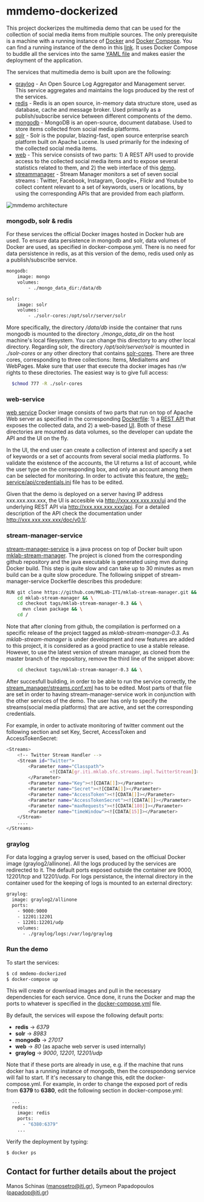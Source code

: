 mmdemo-dockerized
===========================

This project dockerizes the multimedia demo that can be used for the collection of social media items from multiple sources. The only prerequisite is a machine with a running
instance of [Docker](https://docs.docker.com/engine/quickstart/) and [Docker Compose](https://docs.docker.com/compose/overview/). You can find a running instance of the demo in this [link](http://step-mklab.iti.gr). It uses Docker Compose to buddle all the services into the same [YAML file](https://github.com/MKLab-ITI/mmdemo-dockerized/blob/master/docker-compose.yml) and makes easier the deployment of the application.

The services that multimedia demo is built upon are the following:

* [graylog](https://www.graylog.org/) - An Open Source Log Aggregator and Management server. This service aggregates and maintains the logs produced by the rest of the services.
* [redis](http://redis.io/) - Redis is an open source, in-memory data structure store, used as database, cache and message broker. Used primarily as a publish/subscribe service between different components of the demo.
* [mongodb](https://www.mongodb.com/) - MongoDB is an open-source, document database. Used to store items collected from social media platforms.  
* [solr](http://lucene.apache.org/solr/) - Solr is the popular, blazing-fast, open source enterprise search platform built on Apache Lucene. Is used primarily for the indexing of the collected social media items.
* [web](https://github.com/MKLab-ITI/mmdemo-dockerized/tree/master/web-service) - This service consists of two parts: 1) A REST API used to provide access to the collected social media items and to expose several statistics related to them, and 2) the web interface of this [demo](http://step-mklab.iti.gr).
* [streammanager](https://github.com/MKLab-ITI/mklab-stream-manager) - Stream Manager monitors a set of seven social streams : Twitter, Facebook, Instagram, Google+, Flickr and Youtube to collect content relevant to a set of keywords, users or locations, by using the corresponding APIs that are provided from each platform.

![mmdemo architecture](https://raw.githubusercontent.com/MKLab-ITI/mmdemo-dockerized/master/mmdemo_arch.png)

### mongodb,  solr & redis

For these services the official Docker images hosted in Docker hub are used. To ensure data persistence in mongodb and solr, data volumes of Docker are used, as specified in docker-compose.yml. There is no need for data persistence in redis, as at this version of the demo, redis used only as a publish/subscribe service.

```sh
mongodb:
    image: mongo
    volumes:
        - ./mongo_data_dir:/data/db

solr:
    image: solr
    volumes:
        - ./solr-cores:/opt/solr/server/solr
```

More specifically, the directory */data/db* inside the container that runs mongodb is mounted to the directory *./mongo_data_dir* on the host machine's local filesystem. You can change this directory to any other local directory. Regarding solr, the directory */opt/solr/server/solr* is mounted in *./solr-cores* or any other directory that contains [solr-cores](https://github.com/MKLab-ITI/mmdemo-dockerized/tree/master/solr-cores). There are three cores, corresponding to three collections: Items, MediaItems and WebPages. Make sure that user that execute tha docker images has r/w rights to these directories. The easiest way is to give full access:

```sh
  $chmod 777 -R ./solr-cores
```

### web-service

[web service](https://github.com/MKLab-ITI/mmdemo-dockerized/tree/master/web-service) Docker image consists of two parts that run on top of Apache Web server as specified in the corresponding [Dockerfile](https://github.com/MKLab-ITI/mmdemo-dockerized/blob/master/web-service/Dockerfile): 1) a [REST API](https://github.com/MKLab-ITI/mmdemo-dockerized/tree/master/web-service/api) that exposes the collected data, and 2) a web-based [UI](https://github.com/MKLab-ITI/mmdemo-dockerized/tree/master/web-service/ui). Both of these directories are mounted as data volumes, so the developer can update the API and the UI on the fly.

In the UI, the end user can create a collection of interest and specify a set of keywords or a set of accounts from several social media platforms. To validate the existence of the accounts, the UI returns a list of account, while the user type on the corresponding box, and only an account among them can be selected for monitoring. In order to activate this feature, the [web-service/api/credentials.ini](https://github.com/MKLab-ITI/mmdemo-dockerized/blob/master/web-service/api/credentials.ini) file has to be edited.

Given that the demo is deployed on a server having IP address xxx.xxx.xxx.xxx, the UI is accesible via http://xxx.xxx.xxx.xxx/ui and the underlying REST API via http://xxx.xxx.xxx.xxx/api. For a detailed description of the API check the documentation under http://xxx.xxx.xxx.xxx/doc/v0.1/.

### stream-manager-service

[stream-manager-service](https://github.com/MKLab-ITI/mmdemo-dockerized/tree/master/stream-manager-service) is a java process on top of Docker built upon [mklab-stream-manager](https://github.com/MKLab-ITI/mklab-stream-manager). The project is cloned from the corresponding github repository and the java executable is generated using mvn during Docker build. This step is quite slow and can take up to 30 minutes as mvn build can be a quite slow procedure. The following snippet of stream-manager-service Dockerfile describes this prodedure:

```sh
RUN git clone https://github.com/MKLab-ITI/mklab-stream-manager.git && \
    cd mklab-stream-manager	&& \
    cd checkout tags/mklab-stream-manager-0.3 && \
	  mvn clean package && \
    cd /
```

Note that after cloning from github, the compilation is performed on a specific release of the project tagged as *mklab-stream-manager-0.3*. As *mklab-stream-manager* is under development and new features are added to this project, it is considered as a good practice to use a stable release. However, to use the latest version of stream manager, as cloned from the master branch of the repository, remove the third line of the snippet above:

```sh
    cd checkout tags/mklab-stream-manager-0.3 && \
```

After succesfull building, in order to be able to run the service correctly, the [stream_manager/streams.conf.xml](https://github.com/MKLab-ITI/mmdemo-dockerized/blob/master/stream-manager-service/stream_manager/streams.conf.xml) has to be edited. Most parts of that file are set in order to having stream-manager-service work in conjunction with the other services of the demo. The user has only to specify the streams(social media platforms) that are active, and set the corresponding credentials.

For example, in order to activate monitoring of twitter comment out the following section and set Key, Secret, AccessToken and AccessTokenSecret:
```sh
<Streams>
    <!-- Twitter Stream Handler -->
    <Stream id="Twitter">
        <Parameter name="Classpath">
           		<![CDATA[gr.iti.mklab.sfc.streams.impl.TwitterStream]]>
		</Parameter>
        <Parameter name="Key"><![CDATA[]]></Parameter>
        <Parameter name="Secret"><![CDATA[]]></Parameter>
        <Parameter name="AccessToken"><![CDATA[]]></Parameter>
        <Parameter name="AccessTokenSecret"><![CDATA[]]></Parameter>
        <Parameter name="maxRequests"><![CDATA[180]]></Parameter>
        <Parameter name="timeWindow"><![CDATA[15]]></Parameter>
  	</Stream>
  	....
</Streams>
```

### graylog

For data logging a graylog server is used, based on the officiual Docker image (graylog2/allinone). All the logs produced by the services are redirected to it. The default ports exposed outside the container are 9000, 12201/tcp and 12201/udp. For logs persistance, the internal directory in the container used for the keeping of logs is mounted to an external directory:

```sh
graylog:
  image: graylog2/allinone
  ports:
    - 9000:9000
    - 12201:12201
    - 12201:12201/udp
    volumes:
      - ./graylog/logs:/var/log/graylog
```  

### Run the demo

To start the services:
```sh
$ cd mmdemo-dockerized
$ docker-compose up
```
This will create or download images and pull in the necessary dependencies for each service. Once done, it runs the Docker and map the ports to whatever is specified in the [docker-compose.yml](https://github.com/MKLab-ITI/mmdemo-dockerized/blob/master/docker-compose.yml) file.

By default, the services will expose the following default ports:
* **redis** -> *6379*
* **solr** -> *8983*
* **mongodb** -> *27017*
* **web** -> *80* (as apache web server is used internally)
* **graylog** -> *9000*, *12201*, *12201/udp*

Note that if these ports are already in use, e.g. if the machine that runs docker has a running instance of mongodb,
then the corespondong service will fail to start. If it's necessary to change this, edit the docker-compose.yml. For example, in order to change the exposed port of redis from **6379** to **6380**, edit the following section in docker-compose.yml:

```sh
  ...
  redis:
    image: redis
    ports:
      - "6380:6379"
    ...
```

Verify the deployment by typing:

```sh
$ docker ps
```

## Contact for further details about the project

Manos Schinas (manosetro@iti.gr), Symeon Papadopoulos (papadop@iti.gr)
